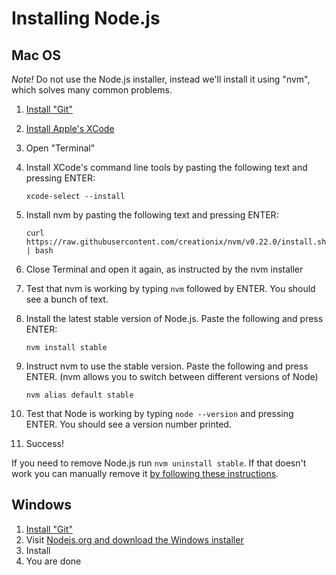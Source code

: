 # Installing Node.js

## Mac OS

*Note!* Do not use the Node.js installer, instead we'll install it using "nvm", which solves many common problems.

1. [Install "Git"](http://git-scm.com/download)
2. [Install Apple's XCode](http://developer.apple.com/xcode/)
3. Open "Terminal"
4. Install XCode's command line tools by pasting the following text and pressing ENTER: 

	`xcode-select --install`
5. Install nvm by pasting the following text and pressing ENTER:

	`curl https://raw.githubusercontent.com/creationix/nvm/v0.22.0/install.sh | bash`

6. Close Terminal and open it again, as instructed by the nvm installer
7. Test that nvm is working by typing `nvm` followed by ENTER. You should see a bunch of text.
8. Install the latest stable version of Node.js. Paste the following and press ENTER:

	`nvm install stable`
9. Instruct nvm to use the stable version. Paste the following and press ENTER. (nvm allows you to switch between different versions of Node)

	`nvm alias default stable`

9. Test that Node is working by typing `node --version` and pressing ENTER. You should see a version number printed.
10. Success! 

If you need to remove Node.js run `nvm uninstall stable`. If that doesn't work you can manually remove it [by following these instructions](https://gist.github.com/ddo/668630454ea0d74fdc21).

## Windows

1. [Install "Git"](http://git-scm.com/download)
2. Visit [Nodejs.org and download the Windows installer](http://nodejs.org/download/)
3. Install
4. You are done